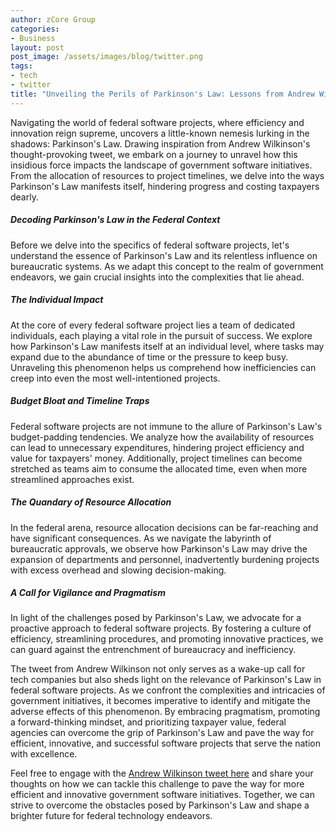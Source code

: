 ```yaml
---
author: zCore Group
categories:
- Business
layout: post
post_image: /assets/images/blog/twitter.png
tags:
- tech
- twitter
title: "Unveiling the Perils of Parkinson's Law: Lessons from Andrew Wilkinson's Provocative Tweet"
---
```

>
Navigating the world of federal software projects, where efficiency and innovation reign supreme, uncovers a little-known nemesis lurking in the shadows: Parkinson's Law. Drawing inspiration from Andrew Wilkinson's thought-provoking tweet, we embark on a journey to unravel how this insidious force impacts the landscape of government software initiatives. From the allocation of resources to project timelines, we delve into the ways Parkinson's Law manifests itself, hindering progress and costing taxpayers dearly.

##### Decoding Parkinson's Law in the Federal Context
Before we delve into the specifics of federal software projects, let's understand the essence of Parkinson's Law and its relentless influence on bureaucratic systems. As we adapt this concept to the realm of government endeavors, we gain crucial insights into the complexities that lie ahead.

##### The Individual Impact
At the core of every federal software project lies a team of dedicated individuals, each playing a vital role in the pursuit of success. We explore how Parkinson's Law manifests itself at an individual level, where tasks may expand due to the abundance of time or the pressure to keep busy. Unraveling this phenomenon helps us comprehend how inefficiencies can creep into even the most well-intentioned projects.

##### Budget Bloat and Timeline Traps
Federal software projects are not immune to the allure of Parkinson's Law's budget-padding tendencies. We analyze how the availability of resources can lead to unnecessary expenditures, hindering project efficiency and value for taxpayers' money. Additionally, project timelines can become stretched as teams aim to consume the allocated time, even when more streamlined approaches exist.

##### The Quandary of Resource Allocation
In the federal arena, resource allocation decisions can be far-reaching and have significant consequences. As we navigate the labyrinth of bureaucratic approvals, we observe how Parkinson's Law may drive the expansion of departments and personnel, inadvertently burdening projects with excess overhead and slowing decision-making.

##### A Call for Vigilance and Pragmatism
In light of the challenges posed by Parkinson's Law, we advocate for a proactive approach to federal software projects. By fostering a culture of efficiency, streamlining procedures, and promoting innovative practices, we can guard against the entrenchment of bureaucracy and inefficiency.

The tweet from Andrew Wilkinson not only serves as a wake-up call for tech companies but also sheds light on the relevance of Parkinson's Law in federal software projects. As we confront the complexities and intricacies of government initiatives, it becomes imperative to identify and mitigate the adverse effects of this phenomenon. By embracing pragmatism, promoting a forward-thinking mindset, and prioritizing taxpayer value, federal agencies can overcome the grip of Parkinson's Law and pave the way for efficient, innovative, and successful software projects that serve the nation with excellence.

Feel free to engage with the [Andrew Wilkinson tweet here](https://twitter.com/awilkinson/status/1673099604345389056?s=20) and share your thoughts on how we can tackle this challenge to pave the way for more efficient and innovative government software initiatives. Together, we can strive to overcome the obstacles posed by Parkinson's Law and shape a brighter future for federal technology endeavors.